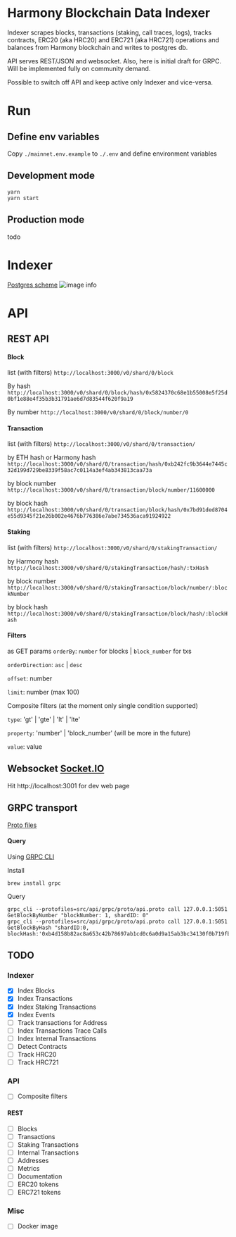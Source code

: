 # Harmony Blockchain Data Indexer

Indexer scrapes blocks, transactions (staking, call traces, logs), tracks contracts, ERC20 (aka HRC20) and ERC721 (aka HRC721) operations and balances
from Harmony blockchain and writes to postgres db.

API serves REST/JSON and websocket. Also, here is initial draft for GRPC. Will be implemented fully on community demand.

Possible to switch off API and keep active only Indexer and vice-versa.

# Run

## Define env variables

Copy `./mainnet.env.example` to `./.env` and define environment variables

## Development mode

```
yarn
yarn start
```

## Production mode

todo

# Indexer

[Postgres scheme](https://github.com/hypnagonia/harmony-explorer-v2/tree/dev/src/store/postgres/sql)
![image info](https://github.com/hypnagonia/harmony-explorer-v2/blob/dev/doc/scheme.png)

# API
## REST API
#### Block
list (with filters)
`http://localhost:3000/v0/shard/0/block`

By hash
`http://localhost:3000/v0/shard/0/block/hash/0x5824370c68e1b55008e5f25d0bf1e88e4f35b3b31791ae6d7d83544f620f9a19`

By number
`http://localhost:3000/v0/shard/0/block/number/0`

#### Transaction
list (with filters)
`http://localhost:3000/v0/shard/0/transaction/`

by ETH hash or Harmony hash
`http://localhost:3000/v0/shard/0/transaction/hash/0xb242fc9b3644e7445c32d199d729be8339f58ac7c0114a3ef4ab343813caa73a`

by block number
`http://localhost:3000/v0/shard/0/transaction/block/number/11600000`

by block hash
`http://localhost:3000/v0/shard/0/transaction/block/hash/0x7bd91ded8704e55d9345f21e26b002e4676b776386e7abe734536aca91924922`

#### Staking
list (with filters)
`http://localhost:3000/v0/shard/0/stakingTransaction/`

by Harmony hash
`http://localhost:3000/v0/shard/0/stakingTransaction/hash/:txHash`

by block number
`http://localhost:3000/v0/shard/0/stakingTransaction/block/number/:blockNumber`

by block hash
`http://localhost:3000/v0/shard/0/stakingTransaction/block/hash/:blockHash`

#### Filters

as GET params
`orderBy`: `number` for blocks | `block_number` for txs

`orderDirection`: `asc` | `desc`

`offset`: number

`limit`: number (max 100)

Composite filters (at the moment only single condition supported)

`type`: 'gt' | 'gte' | 'lt' | 'lte'

`property`: 'number' | 'block_number' (will be more in the future)

`value`: value


## Websocket [Socket.IO](https://socket.io/)
Hit http://localhost:3001 for dev web page


## GRPC transport

[Proto files](https://github.com/hypnagonia/harmony-explorer-v2/tree/dev/src/api/grpc/proto)

#### Query

Using [GRPC CLI](https://github.com/grpc/grpc/blob/master/doc/command_line_tool.md)

Install

```
brew install grpc
```

Query

```
grpc_cli --protofiles=src/api/grpc/proto/api.proto call 127.0.0.1:5051 GetBlockByNumber "blockNumber: 1, shardID: 0"
grpc_cli --protofiles=src/api/grpc/proto/api.proto call 127.0.0.1:5051 GetBlockByHash "shardID:0, blockHash:'0xb4d158b82ac8a653c42b78697ab1cd0c6a0d9a15ab3bc34130f0b719fb174d2a'"
```

## TODO

### Indexer

- [x] Index Blocks
- [x] Index Transactions
- [x] Index Staking Transactions
- [x] Index Events
- [ ] Track transactions for Address
- [ ] Index Transactions Trace Calls
- [ ] Index Internal Transactions
- [ ] Detect Contracts
- [ ] Track HRC20
- [ ] Track HRC721

### API

- [ ] Composite filters

#### REST

- [ ] Blocks
- [ ] Transactions
- [ ] Staking Transactions
- [ ] Internal Transactions
- [ ] Addresses
- [ ] Metrics
- [ ] Documentation
- [ ] ERC20 tokens
- [ ] ERC721 tokens

### Misc

- [ ] Docker image
